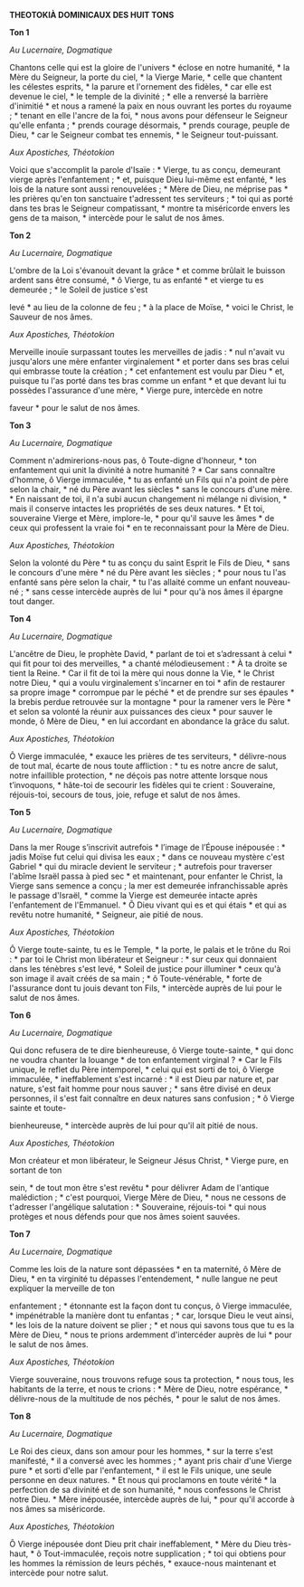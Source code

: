 **THEOTOKIÀ DOMINICAUX DES HUIT TONS**

**Ton 1**

*Au Lucernaire, Dogmatique*

Chantons celle qui est la gloire de l'univers \* éclose en notre humanité, \* la Mère du Seigneur, la porte du ciel, \* la Vierge Marie, \* celle que chantent les célestes esprits, \* la parure et l'ornement des fidèles, \* car elle est devenue le ciel, \* le temple de la divinité ; \* elle a renversé la barrière d'inimitié \* et nous a ramené la paix en nous ouvrant les portes du royaume ; \* tenant en elle l'ancre de la foi, \* nous avons pour défenseur le Seigneur qu'elle enfanta ; \* prends courage désormais, \* prends courage, peuple de Dieu, \* car le Seigneur combat tes ennemis, \* le Seigneur tout-puissant.

*Aux Apostiches, Théotokion*

Voici que s'accomplit la parole d'Isaïe : \* Vierge, tu as conçu, demeurant vierge après l'enfantement ; \* et, puisque Dieu lui-même est enfanté, \* les lois de la nature sont aussi renouvelées ; \* Mère de Dieu, ne méprise pas \* les prières qu'en ton sanctuaire t'adressent tes serviteurs ; \* toi qui as porté dans tes bras le Seigneur compatissant, \* montre ta miséricorde envers les gens de ta maison, \* intercède pour le salut de nos âmes.

**Ton 2**

*Au Lucernaire, Dogmatique*

L'ombre de la Loi s'évanouit devant la grâce \* et comme brûlait le buisson ardent sans être consumé, \* ô Vierge, tu as enfanté \* et vierge tu es demeurée ; \* le Soleil de justice s'est

levé \* au lieu de la colonne de feu ; \* à la place de Moïse, \* voici le Christ, le Sauveur de nos âmes.

*Aux Apostiches, Théotokion*

Merveille inouïe surpassant toutes les merveilles de jadis : \* nul n'avait vu jusqu'alors une mère enfanter virginalement \* et porter dans ses bras celui qui embrasse toute la création ; \* cet enfantement est voulu par Dieu \* et, puisque tu l'as porté dans tes bras comme un enfant \* et que devant lui tu possèdes l'assurance d'une mère, \* Vierge pure, intercède en notre

faveur \* pour le salut de nos âmes.

**Ton 3**

*Au Lucernaire, Dogmatique*

Comment n'admirerions-nous pas, ô Toute-digne d'honneur, \* ton enfantement qui unit la divinité à notre humanité ? \* Car sans connaître d'homme, ô Vierge immaculée, \* tu as enfanté un Fils qui n'a point de père selon la chair, \* né du Père avant les siècles \* sans le concours d'une mère. \* En naissant de toi, il n'a subi aucun changement ni mélange ni division, \* mais il conserve intactes les propriétés de ses deux natures. \* Et toi, souveraine Vierge et Mère, implore-le, \* pour qu'il sauve les âmes \* de ceux qui professent la vraie foi \* en te reconnaissant pour la Mère de Dieu.

*Aux Apostiches, Théotokion*

Selon la volonté du Père \* tu as conçu du saint Esprit le Fils de Dieu, \* sans le concours d'une mère \* né du Père avant les siècles ; \* pour nous tu l'as enfanté sans père selon la chair, \* tu l'as allaité comme un enfant nouveau-né ; \* sans cesse intercède auprès de lui \* pour qu'à nos âmes il épargne tout danger.

**Ton 4**

*Au Lucernaire, Dogmatique*

L'ancêtre de Dieu, le prophète David, \* parlant de toi et s’adressant à celui \* qui fit pour toi des merveilles, \* a chanté mélodieusement : \* À ta droite se tient la Reine. \* Car il fit de toi la mère qui nous donne la Vie, \* le Christ notre Dieu, \* qui a voulu virginalement s'incarner en toi \* afin de restaurer sa propre image \* corrompue par le péché \* et de prendre sur ses épaules \* la brebis perdue retrouvée sur la montagne \* pour la ramener vers le Père \* et selon sa volonté la réunir aux puissances des cieux \* pour sauver le monde, ô Mère de Dieu, \* en lui accordant en abondance la grâce du salut.

*Aux Apostiches, Théotokion*

Ô Vierge immaculée, \* exauce les prières de tes serviteurs, \* délivre-nous de tout mal, écarte de nous toute affliction : \* tu es notre ancre de salut, notre infaillible protection, \* ne déçois pas notre attente lorsque nous t’invoquons, \* hâte-toi de secourir les fidèles qui te crient : Souveraine, réjouis-toi, secours de tous, joie, refuge et salut de nos âmes.

**Ton 5**

*Au Lucernaire, Dogmatique*

Dans la mer Rouge s’inscrivit autrefois \* l’image de l’Épouse inépousée : \* jadis Moïse fut celui qui divisa les eaux ; \* dans ce nouveau mystère c'est Gabriel \* qui du miracle devient le serviteur ; \* autrefois pour traverser l'abîme Israël passa à pied sec \* et maintenant, pour enfanter le Christ, la Vierge sans semence a conçu ; la mer est demeurée infranchissable après le passage d'Israël, \* comme la Vierge est demeurée intacte après l'enfantement de l'Emmanuel. \* Ô Dieu vivant qui es et qui étais \* et qui as revêtu notre humanité, \* Seigneur, aie pitié de nous.

*Aux Apostiches, Théotokion*

Ô Vierge toute-sainte, tu es le Temple, \* la porte, le palais et le trône du Roi : \* par toi le Christ mon libérateur et Seigneur : \* sur ceux qui donnaient dans les ténèbres s'est levé, \* Soleil de justice pour illuminer \* ceux qu'à son image il avait créés de sa main ; \* ô Toute-vénérable, \* forte de l'assurance dont tu jouis devant ton Fils, \* intercède auprès de lui pour le salut de nos âmes.

**Ton 6**

*Au Lucernaire, Dogmatique*

Qui donc refusera de te dire bienheureuse, ô Vierge toute-sainte, \* qui donc ne voudra chanter la louange \* de ton enfantement virginal ? \* Car le Fils unique, le reflet du Père intemporel, \* celui qui est sorti de toi, ô Vierge immaculée, \* ineffablement s'est incarné : \* il est Dieu par nature et, par nature, s'est fait homme pour nous sauver ; \* sans être divisé en deux personnes, il s'est fait connaître en deux natures sans confusion ; \* ô Vierge sainte et toute-

bienheureuse, \* intercède auprès de lui pour qu'il ait pitié de nous.

*Aux Apostiches, Théotokion*

Mon créateur et mon libérateur, le Seigneur Jésus Christ, \* Vierge pure, en sortant de ton

sein, \* de tout mon être s'est revêtu \* pour délivrer Adam de l'antique malédiction ; \* c'est pourquoi, Vierge Mère de Dieu, \* nous ne cessons de t'adresser l'angélique salutation : \* Souveraine, réjouis-toi \* qui nous protèges et nous défends pour que nos âmes soient sauvées.

**Ton 7**

*Au Lucernaire, Dogmatique*

Comme les lois de la nature sont dépassées \* en ta maternité, ô Mère de Dieu, \* en ta virginité tu dépasses l'entendement, \* nulle langue ne peut expliquer la merveille de ton

enfantement ; \* étonnante est la façon dont tu conçus, ô Vierge immaculée, \* impénétrable la manière dont tu enfantas ; \* car, lorsque Dieu le veut ainsi, \* les lois de la nature doivent se plier ; \* et nous qui savons tous que tu es la Mère de Dieu, \* nous te prions ardemment d'intercéder auprès de lui \* pour le salut de nos âmes.

*Aux Apostiches, Théotokion*

Vierge souveraine, nous trouvons refuge sous ta protection, \* nous tous, les habitants de la terre, et nous te crions : \* Mère de Dieu, notre espérance, \* délivre-nous de la multitude de nos péchés, \* pour le salut de nos âmes.

**Ton 8**

*Au Lucernaire, Dogmatique*

Le Roi des cieux, dans son amour pour les hommes, \* sur la terre s'est manifesté, \* il a conversé avec les hommes ; \* ayant pris chair d'une Vierge pure \* et sorti d'elle par l'enfantement, \* il est le Fils unique, une seule personne en deux natures. \* Et nous qui proclamons en toute vérité \* la perfection de sa divinité et de son humanité, \* nous confessons le Christ notre Dieu. \* Mère inépousée, intercède auprès de lui, \* pour qu'il accorde à nos âmes sa miséricorde.

*Aux Apostiches, Théotokion*

Ô Vierge inépousée dont Dieu prit chair ineffablement, \* Mère du Dieu très-haut, \* ô Tout-immaculée, reçois notre supplication ; \* toi qui obtiens pour les hommes la rémission de leurs péchés, \* exauce-nous maintenant et intercède pour notre salut.

